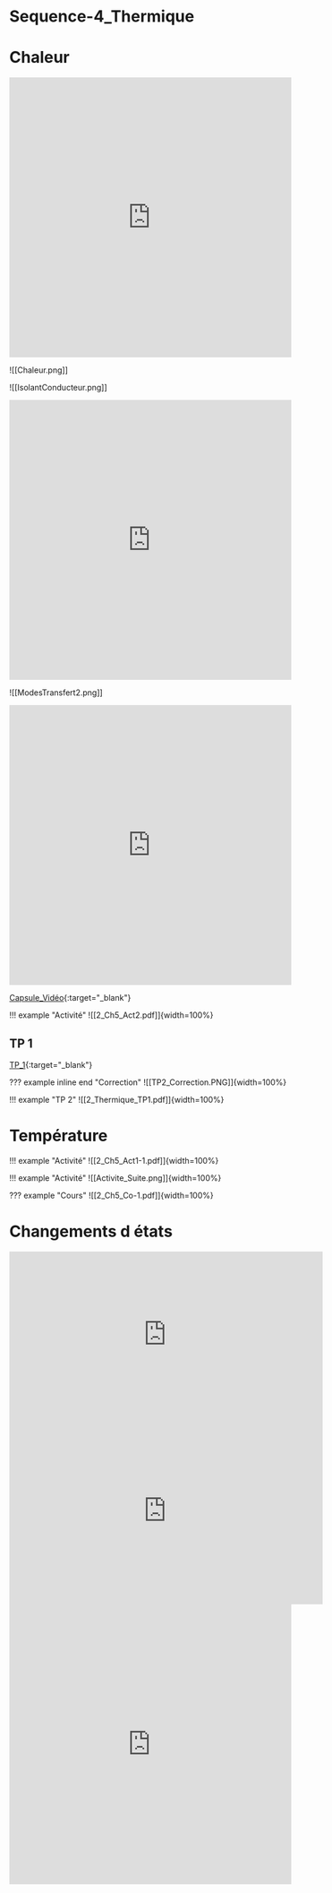 # Sequence-4_Thermique

# Chaleur

<iframe src="https://learningapps.org/watch?v=pm53pr50524" style="border:0px;width:100%;height:500px" allowfullscreen="true" webkitallowfullscreen="true" mozallowfullscreen="true"></iframe>

![[Chaleur.png]]

![[IsolantConducteur.png]]

<iframe src="https://learningapps.org/watch?v=pu80n71uj24" style="border:0px;width:100%;height:500px" allowfullscreen="true" webkitallowfullscreen="true" mozallowfullscreen="true"></iframe>

![[ModesTransfert2.png]]

<iframe src="https://learningapps.org/watch?v=p24z9z40524" style="border:0px;width:100%;height:500px" allowfullscreen="true" webkitallowfullscreen="true" mozallowfullscreen="true"></iframe>

[Capsule_Vidéo](http://stream.edupole.net/vod/NATHAN/eduplateforme/9782091671277/16_Video_Intro.mp4){:target="_blank"}

!!! example "Activité"
    ![[2_Ch5_Act2.pdf]]{width=100%}

## TP 1

[TP_1](./2_Seq5_TP2.pdf){:target="_blank"}

??? example inline end "Correction"
    ![[TP2_Correction.PNG]]{width=100%}

!!! example "TP 2"
    ![[2_Thermique_TP1.pdf]]{width=100%}



# Température

!!! example "Activité"
    ![[2_Ch5_Act1-1.pdf]]{width=100%}

!!! example "Activité"
    ![[Activite_Suite.png]]{width=100%}

??? example "Cours"
    ![[2_Ch5_Co-1.pdf]]{width=100%}

# Changements d états



<iframe title="trim.F5D920E8-F4A4-4BF7-9B97-9F7099A11A90" width="560" height="315" src="https://tube-sciences-technologies.apps.education.fr/videos/embed/50f5a36c-3bbb-48d0-ab5d-4fe8d2bdb91d" frameborder="0" allowfullscreen="" sandbox="allow-same-origin allow-scripts allow-popups"></iframe>

<iframe title="trim.69EDC303-E5DC-40B8-AB8E-1DD74279E54D" width="560" height="315" src="https://tube-sciences-technologies.apps.education.fr/videos/embed/ec4bff51-95ef-4d21-a494-d26c4c954c90" frameborder="0" allowfullscreen="" sandbox="allow-same-origin allow-scripts allow-popups"></iframe>

<iframe src="https://learningapps.org/watch?v=p0bm6asvt24" style="border:0px;width:100%;height:500px" allowfullscreen="true" webkitallowfullscreen="true" mozallowfullscreen="true"></iframe>
